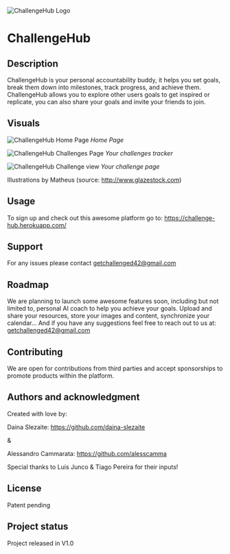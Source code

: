 ![ChallengeHub Logo](https://i.postimg.cc/fWHkK0qb/challenge-hub-logo-1.png)

# ChallengeHub

## Description

ChallengeHub is your personal accountability buddy, it helps you set goals, break them down into milestones, track progress, and achieve them.
ChallengeHub allows you to explore other users goals to get inspired or replicate, you can also share your goals and invite your friends to join. 

## Visuals
![ChallengeHub Home Page](https://i.postimg.cc/SN2hvTXZ/Snip20210109-12.png) 
_*Home Page*_ 

![ChallengeHub Challenges Page](https://i.postimg.cc/Mpz8pWPL/Snip20210109-13.png) 
_*Your challenges tracker*_ 

![ChallengeHub Challenge view](https://i.postimg.cc/sxn5GfPJ/Snip20210109-15.png) 
_*Your challenge page*_ 



Illustrations by Matheus (source: http://www.glazestock.com)
## Usage
To sign up and check out this awesome platform go to: https://challenge-hub.herokuapp.com/

## Support
For any issues please contact getchallenged42@gmail.com

## Roadmap
We are planning to launch some awesome features soon, including but not limited to, personal AI coach to help you achieve your goals.
Upload and share your resources, store your images and content, synchronize your calendar... And if you have any suggestions feel free to reach out to us at: getchallenged42@gmail.com

## Contributing
We are open for contributions from third parties and accept sponsorships to promote products within the platform.   

## Authors and acknowledgment
Created with love by: 

Daina Slezaite: https://github.com/daina-slezaite

&

Alessandro Cammarata: https://github.com/alesscamma

Special thanks to Luis Junco & Tiago Pereira for their inputs! 

## License
Patent pending

## Project status
Project released in V1.0 
